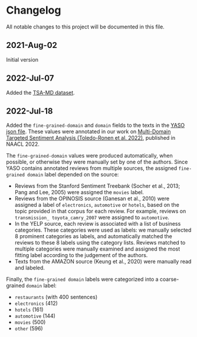 # Changelog

All notable changes to this project will be documented in this file.

## 2021-Aug-02

Initial version

## 2022-Jul-07

Added the [TSA-MD dataset](./TSA-MD/README.md).

## <a name="added_domain_labels_to_yaso"></a>2022-Jul-18

Added the `fine-grained-domain` and `domain` fields to the texts in the
[YASO json file](./yaso_tsa/data/yaso_hidden.json).
These values were annotated in our work on [Multi-Domain Targeted Sentiment Analysis (Toledo-Ronen et al. 2022)](https://arxiv.org/abs/2205.03804), published in NAACL 2022.  

The `fine-grained-domain` values were
produced automatically, when possible, or otherwise
they were manually set by one of the authors.
Since YASO contains annotated reviews from multiple
sources, the assigned `fine-grained domain` label depended on the
source:   
- Reviews from the Stanford Sentiment
Treebank (Socher et al., 2013; Pang and Lee, 2005)
were assigned the `movies` label.
- Reviews from the OPINOSIS source (Ganesan et al., 2010)
were assigned a label of `electronics`, `automotive` or
`hotels`, based on the topic provided in that corpus
for each review. For example, reviews on `transmission_
toyota_camry_2007` were assigned to `automotive`.
- In the YELP source, each review is associated
with a list of business categories. These categories
were used as labels: we manually selected
8 prominent categories as labels, and automatically
matched the reviews to these 8 labels using
the category lists. Reviews matched to multiple
categories were manually examined and assigned
the most fitting label according to the judgement of the authors.
- Texts from the AMAZON source (Keung
et al., 2020) were manually read and labeled.

Finally, the `fine-grained domain` labels were categorized
into a coarse-grained `domain` label: 
- `restaurants` (with 400 sentences)
- `electronics` (412)
- `hotels` (161)
- `automotive` (144)
- `movies` (500)  
- `other` (596)
